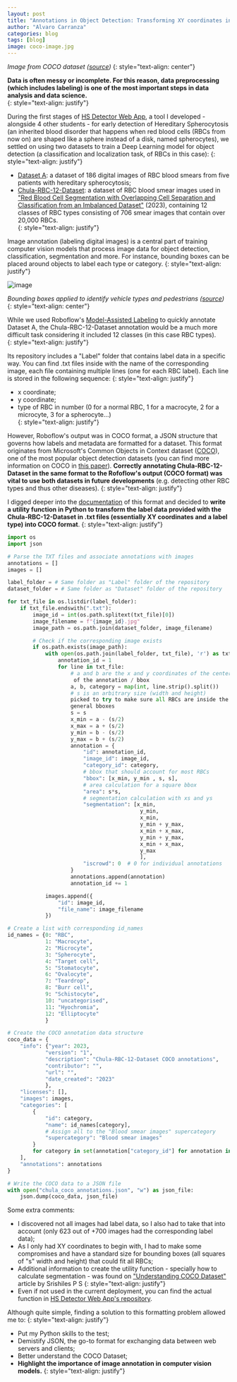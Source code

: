 ```yaml
---
layout: post
title: "Annotations in Object Detection: Transforming XY coordinates into COCO format"
author: "Alvaro Carranza"
categories: blog
tags: [blog]
image: coco-image.jpg
---
```


*Image from COCO dataset (<a href="https://medium.com/mlearning-ai/coco-dataset-what-is-it-and-how-can-we-use-it-e34a5b0c6ecd" target="_blank">source</a>)*
{: style="text-align: center"}

**Data is often messy or incomplete. For this reason, data preprocessing (which includes labeling) is one of the most important steps in data analysis and data science.**<br />
{: style="text-align: justify"}

During the first stages of <a href="https://hs-detector.streamlit.app" target="_blank">HS Detector Web App</a>, a tool I developed - alongside 4 other students - for early detection of Hereditary Spherocytosis (an inherited blood disorder that happens when red blood cells (RBCs from now on) are shaped like a sphere instead of a disk, named spherocytes), we settled on using two datasets to train a Deep Learning model for object detection (a classification and localization task, of RBCs in this case):
{: style="text-align: justify"}
- <a href="https://data.mendeley.com/datasets/c37wnbbd3c/1" target="_blank">Dataset A</a>: a dataset of 186 digital images of RBC blood smears from five patients with hereditary spherocytosis;
- <a href="https://github.com/Chula-PIC-Lab/Chula-RBC-12-Dataset/" target="_blank">Chula-RBC-12-Dataset</a>: a dataset of RBC blood smear images used in <a href="https://arxiv.org/abs/2012.01321" target="_blank">"Red Blood Cell Segmentation with Overlapping Cell Separation and Classification from an Imbalanced Dataset"</a> (2023), containing 12 classes of RBC types consisting of 706 smear images that contain over 20,000 RBCs.<br />
{: style="text-align: justify"}

Image annotation (labeling digital images) is a central part of training computer vision models that process image data for object detection, classification, segmentation and more. For instance, bounding boxes can be placed around objects to label each type or category.
{: style="text-align: justify"}

![image](https://lh5.googleusercontent.com/fSf1jZJOJk9eRfx9AIsU4jqg9TriNm0nOfNU8u0ibv5r1c_2iAptWQjpNUMY_KDBjiYI-Z6ldPujqKtNGjxMJDyHd8cKEoUq47rLTpD_ISkhPxd-rXxVnNGHd8ITlQwl5xDZ-SmbVaZrJYQZuIHkN99RSgsqCPMZQmif5g4cxepWYwXj8pDRcxg0iA)

*Bounding boxes applied to identify vehicle types and pedestrians (<a href="https://labelbox.com/guides/image-annotation/" target="_blank">source</a>)*
{: style="text-align: center"}

While we used Roboflow's <a href="https://docs.roboflow.com/annotate/use-roboflow-annotate/model-assisted-labelingModel-Assisted" target="_blank">Model-Assisted Labeling</a> to quickly annotate Dataset A, the Chula-RBC-12-Dataset annotation would be a much more difficult task considering it included 12 classes (in this case RBC types). <br />
{: style="text-align: justify"}

Its repository includes a "Label" folder that contains label data in a specific way. You can find .txt files inside with the name of the corresponding image, each file containing multiple lines (one for each RBC label). Each line is stored in the following sequence:
{: style="text-align: justify"}
- x coordinate;
- y coordinate;
- type of RBC in number (0 for a normal RBC, 1 for a macrocyte, 2 for a microcyte, 3 for a spherocyte...)<br />
{: style="text-align: justify"}

However, Roboflow's output was in COCO format, a JSON structure that governs how labels and metadata are formatted for a dataset. This format originates from Microsoft's Common Objects in Context dataset (<a href="https://cocodataset.org/COCO" target="_blank">COCO</a>), one of the most popular object detection datasets (you can find more information on COCO in <a href="https://arxiv.org/pdf/1405.0312.pdf" target="_blank">this paper</a>). **Correctly annotating Chula-RBC-12-Dataset in the same format to the Rofoflow's output (COCO format) was vital to use both datasets in future developments** (e.g. detecting other RBC types and thus other diseases).
{: style="text-align: justify"}

I digged deeper into the <a href="https://cocodataset.org/#format-data" target="_blank">documentation</a> of this format and decided to **write a utility function in Python to transform the label data provided with the Chula-RBC-12-Dataset in .txt files (essentially XY coordinates and a label type) into COCO format**.
{: style="text-align: justify"}

```python
import os
import json

# Parse the TXT files and associate annotations with images
annotations = []
images = []

label_folder = # Same folder as "Label" folder of the repository
dataset_folder = # Same folder as "Dataset" folder of the repository

for txt_file in os.listdir(label_folder):
    if txt_file.endswith(".txt"):
        image_id = int(os.path.splitext(txt_file)[0])
        image_filename = f"{image_id}.jpg"
        image_path = os.path.join(dataset_folder, image_filename)

        # Check if the corresponding image exists
        if os.path.exists(image_path):
            with open(os.path.join(label_folder, txt_file), 'r') as txt_file:
                annotation_id = 1
                for line in txt_file:
                    # a and b are the x and y coordinates of the center
                     of the annotation / bbox
                    a, b, category = map(int, line.strip().split())
                    # s is an arbitrary size (width and height)
                    picked to try to make sure all RBCs are inside the
                    general bboxes
                    s = s
                    x_min = a - (s/2)
                    x_max = a + (s/2)
                    y_min = b - (s/2)
                    y_max = b + (s/2)
                    annotation = {
                        "id": annotation_id,
                        "image_id": image_id,
                        "category_id": category,
                        # bbox that should account for most RBCs
                        "bbox": [x_min, y_min , s, s],
                        # area calculation for a square bbox
                        "area": s*s,
                        # segmentation calculation with xs and ys
                        "segmentation": [x_min,
                                          y_min,
                                          x_min,
                                          y_min + y_max,
                                          x_min + x_max,
                                          y_min + y_max,
                                          x_min + x_max,
                                          y_max
                                          ],
                        "iscrowd": 0  # 0 for individual annotations
                    }
                    annotations.append(annotation)
                    annotation_id += 1

            images.append({
                "id": image_id,
                "file_name": image_filename
            })

# Create a list with corresponding id_names
id_names = {0: "RBC",
            1: "Macrocyte",
            2: "Microcyte",
            3: "Spherocyte",
            4: "Target cell",
            5: "Stomatocyte",
            6: "Ovalocyte",
            7: "Teardrop",
            8: "Burr cell",
            9: "Schistocyte",
            10: "uncategorised",
            11: "Hyochromia",
            12: "Elliptocyte"
            }

# Create the COCO annotation data structure
coco_data = {
    "info": {"year": 2023,
            "version": "1",
            "description": "Chula-RBC-12-Dataset COCO annotations",
            "contributor": "",
            "url": "",
            "date_created": "2023"
            },
    "licenses": [],
    "images": images,
    "categories": [
        {
            "id": category,
            "name": id_names[category],
            # Assign all to the "Blood smear images" supercategory
            "supercategory": "Blood smear images"
        }
        for category in set(annotation["category_id"] for annotation in annotations)
    ],
    "annotations": annotations
}

# Write the COCO data to a JSON file
with open("chula_coco_annotations.json", "w") as json_file:
    json.dump(coco_data, json_file)
```

Some extra comments:
- I discovered not all images had label data, so I also had to take that into account (only 623 out of +700 images had the corresponding label data);
- As I only had XY coordinates to begin with, I had to make some compromises and have a standard size for bounding boxes (all squares of "s" width and height) that could fit all RBCs;
- Additional information to create the utility function - specially how to calculate segmentation - was found on <a href="https://www.section.io/engineering-education/understanding-coco-dataset/" target="_blank">"Understanding COCO Dataset"</a> article by Srishiles P S
{: style="text-align: justify"}
- Even if not used in the current deployment, you can find the actual function in <a href="https://github.com/rcarrillocruz/hereditary_spherocytosis_detection/blob/master/backend/ml_logic/utils.py" target="_blank">HS Detector Web App's repository</a>.

Although quite simple, finding a solution to this formatting problem allowed me to:
{: style="text-align: justify"}
- Put my Python skills to the test;
- Demistify JSON, the go-to format for exchanging data between web servers and clients;
- Better understand the COCO Dataset;
- **Highlight the importance of image annotation in computer vision models.**
{: style="text-align: justify"}
